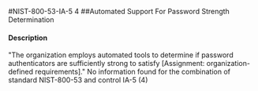 #NIST-800-53-IA-5 4
##Automated Support  For Password Strength Determination
#### Description
"The organization employs automated tools to determine if password authenticators are sufficiently strong to satisfy [Assignment: organization-defined requirements]."
No information found for the combination of standard NIST-800-53 and control IA-5 (4)
